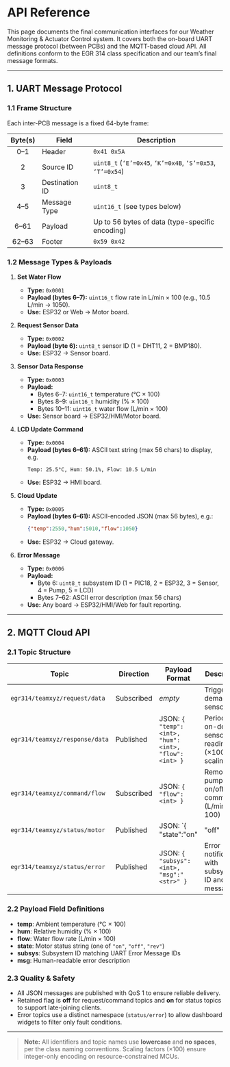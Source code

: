 # API Reference

This page documents the final communication interfaces for our Weather Monitoring & Actuator Control system. It covers both the on-board UART message protocol (between PCBs) and the MQTT-based cloud API. All definitions conform to the EGR 314 class specification and our team’s final message formats.

---

## 1. UART Message Protocol

### 1.1 Frame Structure  
Each inter-PCB message is a fixed 64-byte frame:

| Byte(s) | Field           | Description                                      |
|:-------:|-----------------|--------------------------------------------------|
| 0–1     | Header          | `0x41 0x5A`                                      |
| 2       | Source ID       | `uint8_t` (`‘E’=0x45`, `‘K’=0x4B`, `‘S’=0x53`, `‘T’=0x54`) |
| 3       | Destination ID  | `uint8_t`                                        |
| 4–5     | Message Type    | `uint16_t` (see types below)                     |
| 6–61    | Payload         | Up to 56 bytes of data (type-specific encoding)  |
| 62–63   | Footer          | `0x59 0x42`                                      |

### 1.2 Message Types & Payloads

1. **Set Water Flow**  
   - **Type:** `0x0001`  
   - **Payload (bytes 6–7):** `uint16_t` flow rate in L/min × 100 (e.g., 10.5 L/min → 1050).  
   - **Use:** ESP32 or Web → Motor board.

2. **Request Sensor Data**  
   - **Type:** `0x0002`  
   - **Payload (byte 6):** `uint8_t` sensor ID (1 = DHT11, 2 = BMP180).  
   - **Use:** ESP32 → Sensor board.

3. **Sensor Data Response**  
   - **Type:** `0x0003`  
   - **Payload:**  
     - Bytes 6–7: `uint16_t` temperature (°C × 100)  
     - Bytes 8–9: `uint16_t` humidity (% × 100)  
     - Bytes 10–11: `uint16_t` water flow (L/min × 100)  
   - **Use:** Sensor board → ESP32/HMI/Motor board.

4. **LCD Update Command**  
   - **Type:** `0x0004`  
   - **Payload (bytes 6–61):** ASCII text string (max 56 chars) to display, e.g.  
     ```
     Temp: 25.5°C, Hum: 50.1%, Flow: 10.5 L/min
     ```
   - **Use:** ESP32 → HMI board.

5. **Cloud Update**  
   - **Type:** `0x0005`  
   - **Payload (bytes 6–61):** ASCII-encoded JSON (max 56 bytes), e.g.:  
     ```json
     {"temp":2550,"hum":5010,"flow":1050}
     ```
   - **Use:** ESP32 → Cloud gateway.

6. **Error Message**  
   - **Type:** `0x0006`  
   - **Payload:**  
     - Byte 6: `uint8_t` subsystem ID (1 = PIC18, 2 = ESP32, 3 = Sensor, 4 = Pump, 5 = LCD)  
     - Bytes 7–62: ASCII error description (max 56 chars)  
   - **Use:** Any board → ESP32/HMI/Web for fault reporting.

---

## 2. MQTT Cloud API

### 2.1 Topic Structure  
| Topic                               | Direction    | Payload Format                        | Description                                            |
|-------------------------------------|--------------|---------------------------------------|--------------------------------------------------------|
| `egr314/teamxyz/request/data`       | Subscribed   | *empty*                               | Trigger on-demand sensor poll                           |
| `egr314/teamxyz/response/data`      | Published    | JSON: `{ "temp":<int>, "hum":<int>, "flow":<int> }` | Periodic or on-demand sensor readings (×100 scaling)   |
| `egr314/teamxyz/command/flow`       | Subscribed   | JSON: `{ "flow":<int> }`              | Remote pump on/off commands (L/min × 100)               |
| `egr314/teamxyz/status/motor`       | Published    | JSON: `{ "state":"on"|"off"|"rev" }`  | Acknowledge of motor state changes                      |
| `egr314/teamxyz/status/error`       | Published    | JSON: `{ "subsys":<int>, "msg":"<str>" }` | Error notifications with subsystem ID and message      |

### 2.2 Payload Field Definitions

- **temp**: Ambient temperature (°C × 100)  
- **hum**: Relative humidity (% × 100)  
- **flow**: Water flow rate (L/min × 100)  
- **state**: Motor status string (one of `"on"`, `"off"`, `"rev"`)  
- **subsys**: Subsystem ID matching UART Error Message IDs  
- **msg**: Human-readable error description  

### 2.3 Quality & Safety

- All JSON messages are published with QoS 1 to ensure reliable delivery.  
- Retained flag is **off** for request/command topics and **on** for status topics to support late-joining clients.  
- Error topics use a distinct namespace (`status/error`) to allow dashboard widgets to filter only fault conditions.

---

> **Note:** All identifiers and topic names use **lowercase** and **no spaces**, per the class naming conventions. Scaling factors (×100) ensure integer-only encoding on resource-constrained MCUs.
